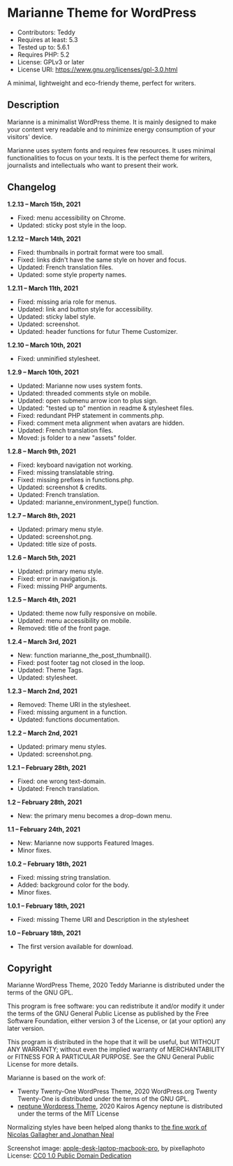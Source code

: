 # Marianne Theme for WordPress

- Contributors: Teddy
- Requires at least: 5.3
- Tested up to: 5.6.1
- Requires PHP: 5.2
- License: GPLv3 or later
- License URI: https://www.gnu.org/licenses/gpl-3.0.html

A minimal, lightweight and eco-friendy theme, perfect for writers.

## Description
Marianne is a minimalist WordPress theme. It is mainly designed to make your content very readable and to minimize energy consumption of your visitors' device.

Marianne uses system fonts and requires few resources. It uses minimal functionalities to focus on your texts. It is the perfect theme for writers, journalists and intellectuals who want to present their work.

## Changelog

**1.2.13 – March 15th, 2021**
- Fixed: menu accessibility on Chrome.
- Updated: sticky post style in the loop.

**1.2.12 – March 14th, 2021**
- Fixed: thumbnails in portrait format were too small.
- Fixed: links didn't have the same style on hover and focus.
- Updated: French translation files.
- Updated: some style property names.

**1.2.11 – March 11th, 2021**
- Fixed: missing aria role for menus.
- Updated: link and button style for accessibility.
- Updated: sticky label style.
- Updated: screenshot.
- Updated: header functions for futur Theme Customizer.

**1.2.10 – March 10th, 2021**
- Fixed: unminified stylesheet.

**1.2.9 – March 10th, 2021**
- Updated: Marianne now uses system fonts.
- Updated: threaded comments style on mobile.
- Updated: open submenu arrow icon to plus sign.
- Updated: "tested up to" mention in readme & stylesheet files.
- Fixed: redundant PHP statement in comments.php.
- Fixed: comment meta alignment when avatars are hidden.
- Updated: French translation files.
- Moved: js folder to a new "assets" folder.

**1.2.8 – March 9th, 2021**
- Fixed: keyboard navigation not working.
- Fixed: missing translatable string.
- Fixed: missing prefixes in functions.php.
- Updated: screenshot & credits.
- Updated: French translation.
- Updated: marianne_environment_type() function.

**1.2.7 – March 8th, 2021**
- Updated: primary menu style.
- Updated: screenshot.png.
- Updated: title size of posts.

**1.2.6 – March 5th, 2021**
- Updated: primary menu style.
- Fixed: error in navigation.js.
- Fixed: missing PHP arguments.

**1.2.5 – March 4th, 2021**
- Updated: theme now fully responsive on mobile.
- Updated: menu accessibility on mobile.
- Removed: title of the front page.

**1.2.4 – March 3rd, 2021**
- New: function marianne_the_post_thumbnail().
- Fixed: post footer tag not closed in the loop.
- Updated: Theme Tags.
- Updated: stylesheet.

**1.2.3 – March 2nd, 2021**
- Removed: Theme URI in the stylesheet.
- Fixed: missing argument in a function.
- Updated: functions documentation.

**1.2.2 – March 2nd, 2021**
- Updated: primary menu styles.
- Updated: screenshot.png.

**1.2.1 – February 28th, 2021**
- Fixed: one wrong text-domain.
- Updated: French translation.

**1.2 – February 28th, 2021**
- New: the primary menu becomes a drop-down menu.

**1.1 – February 24th, 2021**
- New: Marianne now supports Featured Images.
- Minor fixes.

**1.0.2 – February 18th, 2021**
- Fixed: missing string translation.
- Added: background color for the body.
- Minor fixes.

**1.0.1 – February 18th, 2021**
- Fixed: missing Theme URI and Description in the stylesheet

**1.0 – February 18th, 2021**
- The first version available for download.

## Copyright
Marianne WordPress Theme, 2020 Teddy
Marianne is distributed under the terms of the GNU GPL.

This program is free software: you can redistribute it and/or modify
it under the terms of the GNU General Public License as published by
the Free Software Foundation, either version 3 of the License, or
(at your option) any later version.

This program is distributed in the hope that it will be useful,
but WITHOUT ANY WARRANTY; without even the implied warranty of
MERCHANTABILITY or FITNESS FOR A PARTICULAR PURPOSE. See the
GNU General Public License for more details.

Marianne is based on the work of:
- Twenty Twenty-One WordPress Theme, 2020 WordPress.org
  Twenty Twenty-One is distributed under the terms of the GNU GPL.
- [neptune Wordpress Theme](https://github.com/neptune-greentech/neptune), 2020 Kairos Agency
  neptune is distributed under the terms of the MIT License

Normalizing styles have been helped along thanks to [the fine work of
Nicolas Gallagher and Jonathan Neal](https://necolas.github.io/normalize.css/)

Screenshot image: [apple-desk-laptop-macbook-pro](https://www.flickr.com/photos/137643065@N06/23699397893), by pixellaphoto
License: [CC0 1.0 Public Domain Dedication](https://creativecommons.org/publicdomain/zero/1.0/)
